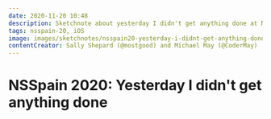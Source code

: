```yaml
---
date: 2020-11-20 10:48
description: Sketchnote about yesterday I didn't get anything done at NSSpain 2020
tags: nsspain-20, iOS
image: images/sketchnotes/nsspain20-yesterday-i-didnt-get-anything-done-small.jpg
contentCreator: Sally Shepard (@mostgood) and Michael May (@CoderMay)
---
```


# NSSpain 2020: Yesterday I didn't get anything done
